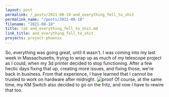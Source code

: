```yaml
---
layout: post
permalink: /_posts/2021-08-18-and_everything_fell_to_shit
permalink_name: "/posts/2021-08-18"
filename: "2021-08-18"
title: cat and_everything_fell_to_shit.md
link_title: and_everything_fell_to_shit
projects: project-phoenix
---
```

So, everything was going great, until it wasn't.
I was coming into my last week in Massachusetts, trying to wrap up as much of my telescope project as I could, when my 3d printer decided to stop functioning.
After a few hectic days fixing that up, creating more issues, and fixing those, we're back in business.
From that experience, I have learned that I cannot be trusted to work on hardware after midnight.
![proof](/assets/images/badge_of_stupidity.jpeg)
Of course, at the same time, my KM Switch also decided to go on the fritz, and now I have to rewire that too.